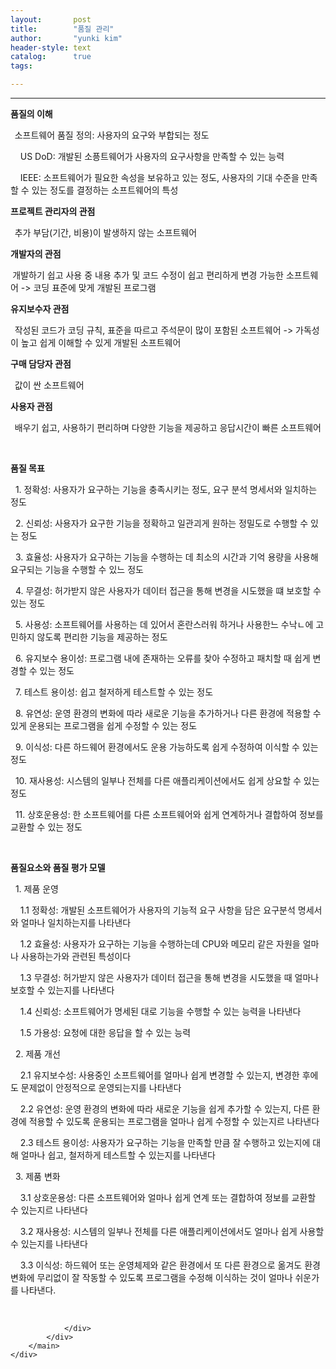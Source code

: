 ```yaml
---
layout:       post
title:        "품질 관리"
author:       "yunki kim"
header-style: text
catalog:      true
tags: 

---
```


<head></head>
<body id="tt-body-page" class="">
<div id="wrap" class="wrap-right">
    <div id="container">
        <main class="main ">
            <div class="area-main">
                <div class="area-view">
                    <div class="article-header"></div>
                    <hr>
                    <div class="article-view">
                        <div class="contents_style">
                            <p><b>품질의 이해</b></p>
<p><b>&nbsp;&nbsp;</b>소프트웨어 품질 정의: 사용자의 요구와 부합되는 정도</p>
<p>&nbsp; &nbsp; US DoD: 개발된 소픙트웨어가 사용자의 요구사항을 만족할 수 있는 능력</p>
<p>&nbsp; &nbsp; IEEE: 소프트웨어가 필요한 속성을 보유하고 있는 정도, 사용자의 기대 수준을 만족할 수 있는 정도를 결정하는 소프트웨어의 특성</p>
<p><b>프로젝트 관리자의 관점</b></p>
<p><b>&nbsp;&nbsp;</b>추가 부담(기간, 비용)이 발생하지 않는 소프트웨어</p>
<p><b>개발자의 관점</b></p>
<p><b>&nbsp;</b>개발하기 쉽고 사용 중 내용 추가 및 코드 수정이 쉽고 편리하게 변경 가능한 소프트웨어 -&gt; 코딩 표준에 맞게 개발된 프로그램</p>
<p><b>유지보수자 관점</b></p>
<p><b>&nbsp;&nbsp;</b>작성된 코드가 코딩 규칙, 표준을 따르고 주석문이 많이 포함된 소프트웨어 -&gt; 가독성이 높고 쉽게 이해할 수 있게 개발된 소프트웨어</p>
<p><b>구매 담당자 관점</b></p>
<p><b>&nbsp;&nbsp;</b>값이 싼 소프트웨어</p>
<p><b>사용자 관점</b></p>
<p><b>&nbsp;&nbsp;</b>배우기 쉽고, 사용하기 편리하며 다양한 기능을 제공하고 응답시간이 빠른 소프트웨어</p>
<p>&nbsp;</p>
<p><b>품질 목표</b></p>
<p>&nbsp; 1. 정확성: 사용자가 요구하는 기능을 충족시키는 정도, 요구 분석 명세서와 일치하는 정도</p>
<p>&nbsp; 2. 신뢰성: 사용자가 요구한 기능을 정확하고 일관괴게 원하는 정밀도로 수행할 수 있는 정도</p>
<p>&nbsp; 3. 효율성: 사용자가 요구하는 기능을 수행하는 데 최소의 시간과 기억 용량을 사용해 요구되는 기능을 수행할 수 있느 정도</p>
<p>&nbsp; 4. 무결성: 허가받지 않은 사용자가 데이터 접근을 통해 변경을 시도했을 떄 보호할 수 있는 정도</p>
<p>&nbsp; 5. 사용성: 소프트웨어를 사용하는 데 있어서 혼란스러워 하거나 사용한느 수낙ㄴ에 고민하지 않도록 편리한 기능을 제공하는 정도</p>
<p>&nbsp; 6. 유지보수 용이성: 프로그램 내에 존재하는 오류를 찾아 수정하고 패치할 때 쉽게 변경할 수 있는 정도</p>
<p>&nbsp; 7. 테스트 용이성: 쉽고 철저하게 테스트할 수 있는 정도</p>
<p>&nbsp; 8. 유연성: 운영 환경의 변화에 따라 새로운 기능을 추가하거나 다른 환경에 적용할 수 있게 운용되는 프로그램을 쉽게 수정할 수 있는 정도</p>
<p>&nbsp; 9. 이식성: 다른 하드웨어 환경에서도 운용 가능하도록 쉽게 수정하여 이식할 수 있는 정도</p>
<p>&nbsp; 10. 재사용성: 시스템의 일부나 전체를 다른 애플리케이션에서도 쉽게 상요할 수 있는 정도</p>
<p>&nbsp; 11. 상호운용성: 한 소프트웨어를 다른 소프트웨어와 쉽게 연계하거나 결합하여 정보를 교환할 수 있는 정도</p>
<p>&nbsp;</p>
<p><b>품질요소와 품질 평가 모델</b></p>
<p>&nbsp; 1. 제품 운영</p>
<p>&nbsp; &nbsp; 1.1 정확성: 개발된 소프트웨어가 사용자의 기능적 요구 사항을 담은 요구분석 명세서와 얼마나 일치하는지를 나타낸다</p>
<p>&nbsp; &nbsp; 1.2 효율성: 사용자가 요구하는 기능을 수행하는데 CPU와 메모리 같은 자원을 얼마나 사용하는가와 관련된 특성이다</p>
<p>&nbsp; &nbsp; 1.3 무결성: 허가받지 않은 사용자가 데이터 접근을 통해 변경을 시도했을 때 얼마나 보호할 수 있는지를 나타낸다</p>
<p>&nbsp; &nbsp; 1.4 신뢰성: 소프트웨어가 명세된 대로 기능을 수행할 수 있는 능력을 나타낸다</p>
<p>&nbsp; &nbsp; 1.5 가용성: 요청에 대한 응답을 할 수 있는 능력</p>
<p>&nbsp; 2. 제품 개선</p>
<p>&nbsp; &nbsp; 2.1 유지보수성: 사용중인 소프트웨어를 얼마나 쉽게 변경할 수 있는지, 변경한 후에도 문제없이 안정적으로 운영되는지를 나타낸다</p>
<p>&nbsp; &nbsp; 2.2 유연성: 운영 환경의 변화에 따라 새로운 기능을 쉽게 추가할 수 있는지, 다른 환경에 적용할 수 있도록 운용되는 프로그램을 얼마나 쉽게 수정할 수 있는지르 나타낸다</p>
<p>&nbsp; &nbsp; 2.3 테스트 용이성: 사용자가 요구하는 기능을 만족할 만큼 잘 수행하고 있는지에 대해 얼마나 쉽고, 철저하게 테스트할 수 있는지를 나타낸다</p>
<p>&nbsp; 3. 제품 변화</p>
<p>&nbsp; &nbsp; 3.1 상호운용성: 다른 소프트웨어와 얼마나 쉽게 연계 또는 결합하여 정보를 교환할 수 있는지르 나타낸다</p>
<p>&nbsp; &nbsp; 3.2 재사용성: 시스템의 일부나 전체를 다른 애플리케이션에서도 얼마나 쉽게 사용할 수 있는지를 나타낸다</p>
<p>&nbsp; &nbsp; 3.3 이식성: 하드웨어 또는 운영체제와 같은 환경에서 또 다른 환경으로 옮겨도 환경 변화에 무리없이 잘 작동할 수 있도록 프로그램을 수정해 이식하는 것이 얼마나 쉬운가를 나타낸다.</p>
                        </div>
                        <br>
                        <div class="tags"></div>
                    </div>
                    
                </div>
            </div>
        </main>
    </div>
</div>


</body>